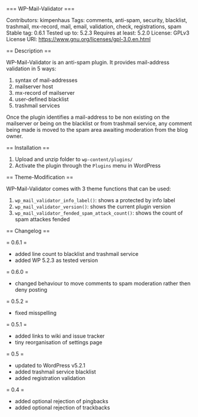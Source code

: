 === WP-Mail-Validator ===

Contributors: kimpenhaus
Tags: comments, anti-spam, security, blacklist, trashmail, mx-record, mail, email, validation, check, registrations, spam
Stable tag: 0.6.1
Tested up to: 5.2.3
Requires at least: 5.2.0
License: GPLv3
License URI: https://www.gnu.org/licenses/gpl-3.0.en.html

== Description ==

WP-Mail-Validator is an anti-spam plugin. It provides mail-address validation in 5 ways:

1. syntax of mail-addresses
2. mailserver host
3. mx-record of mailserver
4. user-defined blacklist
5. trashmail services

Once the plugin identifies a mail-address to be non existing on the mailserver or being on the blacklist or
from trashmail service, any comment being made is moved to the spam area awaiting moderation from the blog owner.

== Installation ==

1. Upload and unzip folder to `wp-content/plugins/`
2. Activate the plugin through the `Plugins` menu in WordPress

== Theme-Modification ==

WP-Mail-Validator comes with 3 theme functions that can be used:

1. `wp_mail_validator_info_label()`: shows a protected by info label
2. `wp_mail_validator_version()`: shows the current plugin version
3. `wp_mail_validator_fended_spam_attack_count()`: shows the count of spam attackes fended

== Changelog ==

= 0.6.1 =
* added line count to blacklist and trashmail service
* added WP 5.2.3 as tested version

= 0.6.0 =
* changed behaviour to move comments to spam moderation rather then deny posting

= 0.5.2 =
* fixed misspelling

= 0.5.1 =
* added links to wiki and issue tracker
* tiny reorganisation of settings page

= 0.5 =
* updated to WordPress v5.2.1
* added trashmail service blacklist
* added registration validation

= 0.4 =
* added optional rejection of pingbacks
* added optional rejection of trackbacks
